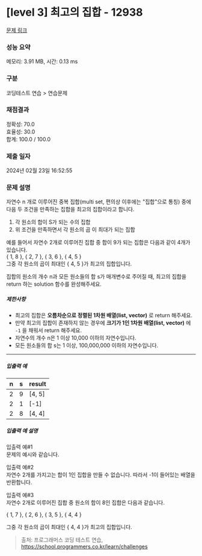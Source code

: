 # [level 3] 최고의 집합 - 12938 

[문제 링크](https://school.programmers.co.kr/learn/courses/30/lessons/12938) 

### 성능 요약

메모리: 3.91 MB, 시간: 0.13 ms

### 구분

코딩테스트 연습 > 연습문제

### 채점결과

정확성: 70.0<br/>효율성: 30.0<br/>합계: 100.0 / 100.0

### 제출 일자

2024년 02월 23일 16:52:55

### 문제 설명

<p>자연수 n 개로 이루어진 중복 집합(multi set, 편의상 이후에는 "집합"으로 통칭) 중에 다음 두 조건을 만족하는 집합을 최고의 집합이라고 합니다.</p>

<ol>
<li>각 원소의 합이 S가 되는 수의 집합</li>
<li>위 조건을 만족하면서 각 원소의 곱 이 최대가 되는 집합</li>
</ol>

<p>예를 들어서 자연수 2개로 이루어진 집합 중 합이 9가 되는 집합은 다음과 같이 4개가 있습니다.<br>
{ 1, 8 }, { 2, 7 }, { 3, 6 }, { 4, 5 }<br>
그중 각 원소의 곱이 최대인 { 4, 5 }가 최고의 집합입니다.</p>

<p>집합의 원소의 개수 n과 모든 원소들의 합 s가 매개변수로 주어질 때, 최고의 집합을 return 하는 solution 함수를 완성해주세요.</p>

<h5>제한사항</h5>

<ul>
<li>최고의 집합은 <strong>오름차순으로 정렬된 1차원 배열(list, vector)</strong> 로 return 해주세요.</li>
<li>만약 최고의 집합이 존재하지 않는 경우에 <strong>크기가 1인 1차원 배열(list, vector)</strong> 에 <code>-1</code> 을 채워서 return 해주세요.</li>
<li>자연수의 개수 n은 1 이상 10,000 이하의 자연수입니다.</li>
<li>모든 원소들의 합 s는 1 이상, 100,000,000 이하의 자연수입니다.</li>
</ul>

<hr>

<h5>입출력 예</h5>
<table class="table">
        <thead><tr>
<th>n</th>
<th>s</th>
<th>result</th>
</tr>
</thead>
        <tbody><tr>
<td>2</td>
<td>9</td>
<td>[4, 5]</td>
</tr>
<tr>
<td>2</td>
<td>1</td>
<td>[-1]</td>
</tr>
<tr>
<td>2</td>
<td>8</td>
<td>[4, 4]</td>
</tr>
</tbody>
      </table>
<h5>입출력 예 설명</h5>

<p>입출력 예#1<br>
문제의 예시와 같습니다.</p>

<p>입출력 예#2<br>
자연수 2개를 가지고는 합이 1인 집합을 만들 수 없습니다. 따라서 -1이 들어있는 배열을 반환합니다.</p>

<p>입출력 예#3<br>
자연수 2개로 이루어진 집합 중 원소의 합이 8인 집합은 다음과 같습니다.</p>

<p>{ 1, 7 }, { 2, 6 }, { 3, 5 }, { 4, 4 }</p>

<p>그중 각 원소의 곱이 최대인 { 4, 4 }가 최고의 집합입니다.</p>


> 출처: 프로그래머스 코딩 테스트 연습, https://school.programmers.co.kr/learn/challenges